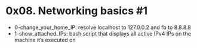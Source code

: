 # 0x08. Networking basics #1

- 0-change_your_home_IP: resolve localhost to 127.0.0.2 and fb to 8.8.8.8
- 1-show_attached_IPs: bash script that displays all active IPv4 IPs on the machine it’s executed on
